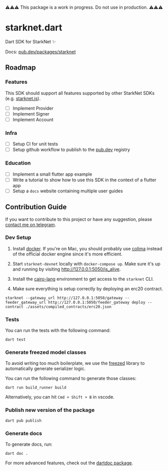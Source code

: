 ⚠️⚠️⚠️ This package is a work in progress. Do not use in production. ⚠️⚠️⚠️

# starknet.dart

Dart SDK for StarkNet ✨

Docs: [pub.dev/packages/starknet](https://pub.dev/packages/starknet)

## Roadmap

### Features

This SDK should support all features supported by other StarkNet SDKs (e.g. [starknet.js](https://www.starknetjs.com/)).

- [ ] Implement Provider
- [ ] Implement Signer
- [ ] Implement Account

### Infra

- [ ] Setup CI for unit tests
- [ ] Setup github workflow to publish to the [pub.dev](https://pub.dev) registry

### Education

- [ ] Implement a small flutter app example
- [ ] Write a tutorial to show how to use this SDK in the context of a flutter app
- [ ] Setup a `docs` website containing multiple user guides

## Contribution Guide

If you want to contribute to this project or have any suggestion, please [contact me on telegram](https://t.me/gabinmarignier).

### Dev Setup

1. Install [docker](https://docs.docker.com/get-docker/). If you're on Mac, you should probably use [colima](https://github.com/abiosoft/colima) instead of the official docker engine since it's more efficient.

2. Start `starknet-devnet` locally with `docker-compose up`. Make sure it's up and running by visiting http://127.0.0.1:5050/is_alive.

3. Install the [cairo-lang](https://starknet.io/docs/quickstart.html#quickstart) environment to get access to the `starknet` CLI.

4. Make sure everything is setup correctly by deploying an erc20 contract.

```
starknet --gateway_url http://127.0.0.1:5050/gateway --feeder_gateway_url http://127.0.0.1:5050/feeder_gateway deploy --contract ./assets/compiled_contracts/erc20.json
```

### Tests

You can run the tests with the following command:

```
dart test
```

### Generate freezed model classes

To avoid writing too much boilerplate, we use the [freezed](https://github.com/rrousselGit/freezed) library to automatically generate serializer logic.

You can run the following command to generate those classes:

```
dart run build_runner build
```

Alternatively, you can hit `Cmd + Shift + B` in vscode.

### Publish new version of the package

```
dart pub publish
```

### Generate docs

To generate docs, run:

```
dart doc .
```

For more advanced features, check out the [dartdoc package](https://pub.dev/packages/dartdoc).
